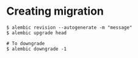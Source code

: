 # Creating migration

```
$ alembic revision --autogenerate -m "message"
$ alembic upgrade head

# To downgrade
$ alembic downgrade -1
```
